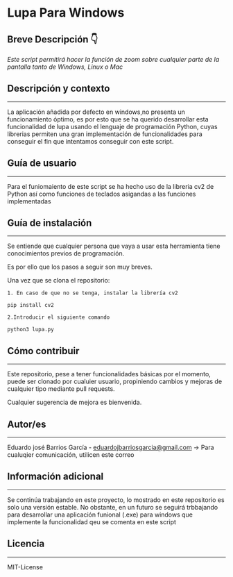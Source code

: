 # Lupa Para Windows

## Breve Descripción 👇
 *Este script permitirá hacer la función de zoom sobre cualquier parte de la pantalla tanto de Windows, Linux o Mac*

## Descripción y contexto
---
La aplicación añadida por defecto en windows,no presenta un funcionamiento óptimo, es por esto que se ha querido desarrollar esta funcionalidad de lupa usando el lenguaje de programación Python, cuyas librerias permiten una gran implementación de funcionalidades para conseguir el fin que intentamos conseguir con este script.

## Guía de usuario
---
Para el funiomaiento de este script se ha hecho uso de la libreria cv2 de Python así como funciones de teclados asigandas a las funciones implementadas
 	
## Guía de instalación
---
Se entiende que cualquier persona que vaya a usar esta herramienta tiene conocimientos previos de programación.


Es por ello que los pasos a seguir son muy breves. 

Una vez que se clona el repositorio:


    1. En caso de que no se tenga, instalar la librería cv2
    
    pip install cv2
    
    2.Introducir el siguiente comando
    
    python3 lupa.py
    


## Cómo contribuir
---

Este repositorio, pese a tener funcionalidades básicas por el momento, puede ser clonado por cualuier usuario, propiniendo cambios y mejoras de cualquier tipo mediante pull requests.

Cualquier sugerencia de mejora es bienvenida.


## Autor/es
---
Eduardo josé Barrios García - eduardojbarriosgarcia@gmail.com -> Para cualuqier comunicación, utilicen este correo

## Información adicional
---
Se continúa trabajando en este proyecto, lo mostrado en este repositorio es solo una versión estable. No obstante, en un futuro se seguirá trbbajando para desarrollar una aplicación funional (.exe) para windows que implemente la funcionalidad qeu se comenta en este  script
## Licencia 
---

MIT-License

